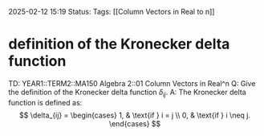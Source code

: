 2025-02-12 15:19
Status: 
Tags: [[Column Vectors in Real to n]]
# definition of the Kronecker delta function

TD: YEAR1::TERM2::MA150 Algebra 2::01 Column Vectors in Real^n 
Q: Give the definition of the Kronecker delta function $\delta_{ij}$.
A: The Kronecker delta function is defined as: $$ \delta_{ij} = \begin{cases} 1, & \text{if } i = j \\ 0, & \text{if } i \neq j. \end{cases} $$
<!--ID: 1739373648701-->

